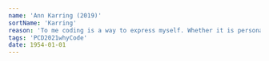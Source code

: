 ```yaml
---
name: 'Ann Karring (2019)'
sortName: 'Karring'
reason: 'To me coding is a way to express myself. Whether it is personal or global issues, coding helps me reflect on these issues. I also use it as a tool of communication, so I can share my views with others'
tags: 'PCD2021whyCode'
date: 1954-01-01
---
```

